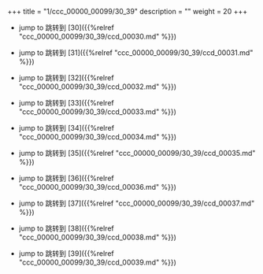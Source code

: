 +++
title = "1/ccc_00000_00099/30_39"
description = ""
weight = 20
+++

* jump to 跳转到 [30]({{%relref "ccc_00000_00099/30_39/ccd_00030.md" %}})

* jump to 跳转到 [31]({{%relref "ccc_00000_00099/30_39/ccd_00031.md" %}})

* jump to 跳转到 [32]({{%relref "ccc_00000_00099/30_39/ccd_00032.md" %}})

* jump to 跳转到 [33]({{%relref "ccc_00000_00099/30_39/ccd_00033.md" %}})

* jump to 跳转到 [34]({{%relref "ccc_00000_00099/30_39/ccd_00034.md" %}})

* jump to 跳转到 [35]({{%relref "ccc_00000_00099/30_39/ccd_00035.md" %}})

* jump to 跳转到 [36]({{%relref "ccc_00000_00099/30_39/ccd_00036.md" %}})

* jump to 跳转到 [37]({{%relref "ccc_00000_00099/30_39/ccd_00037.md" %}})

* jump to 跳转到 [38]({{%relref "ccc_00000_00099/30_39/ccd_00038.md" %}})

* jump to 跳转到 [39]({{%relref "ccc_00000_00099/30_39/ccd_00039.md" %}})

